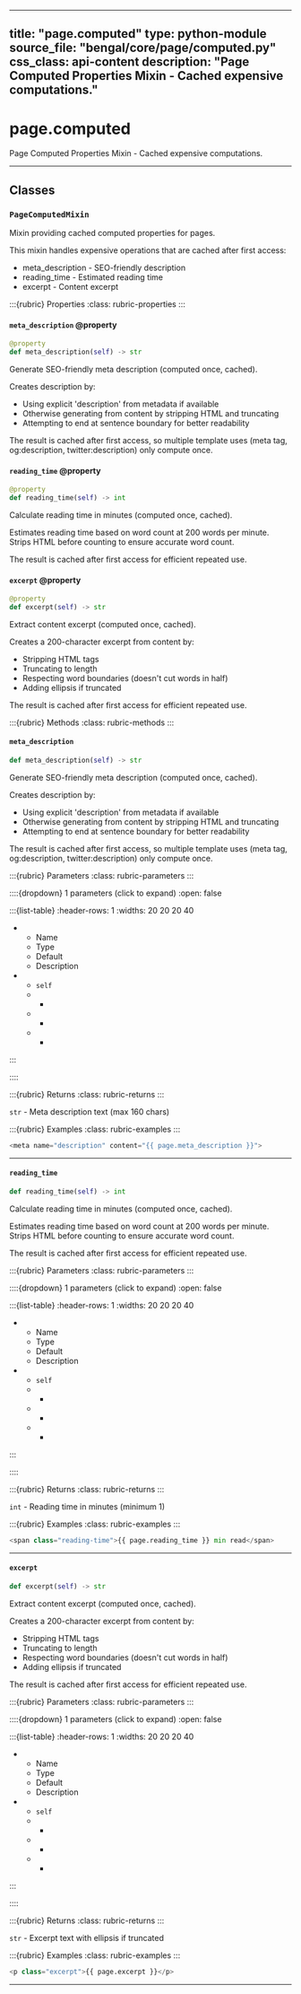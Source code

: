 
---
title: "page.computed"
type: python-module
source_file: "bengal/core/page/computed.py"
css_class: api-content
description: "Page Computed Properties Mixin - Cached expensive computations."
---

# page.computed

Page Computed Properties Mixin - Cached expensive computations.

---

## Classes

### `PageComputedMixin`


Mixin providing cached computed properties for pages.

This mixin handles expensive operations that are cached after first access:
- meta_description - SEO-friendly description
- reading_time - Estimated reading time
- excerpt - Content excerpt



:::{rubric} Properties
:class: rubric-properties
:::
#### `meta_description` @property

```python
@property
def meta_description(self) -> str
```

Generate SEO-friendly meta description (computed once, cached).

Creates description by:
- Using explicit 'description' from metadata if available
- Otherwise generating from content by stripping HTML and truncating
- Attempting to end at sentence boundary for better readability

The result is cached after first access, so multiple template uses
(meta tag, og:description, twitter:description) only compute once.
#### `reading_time` @property

```python
@property
def reading_time(self) -> int
```

Calculate reading time in minutes (computed once, cached).

Estimates reading time based on word count at 200 words per minute.
Strips HTML before counting to ensure accurate word count.

The result is cached after first access for efficient repeated use.
#### `excerpt` @property

```python
@property
def excerpt(self) -> str
```

Extract content excerpt (computed once, cached).

Creates a 200-character excerpt from content by:
- Stripping HTML tags
- Truncating to length
- Respecting word boundaries (doesn't cut words in half)
- Adding ellipsis if truncated

The result is cached after first access for efficient repeated use.

:::{rubric} Methods
:class: rubric-methods
:::
#### `meta_description`
```python
def meta_description(self) -> str
```

Generate SEO-friendly meta description (computed once, cached).

Creates description by:
- Using explicit 'description' from metadata if available
- Otherwise generating from content by stripping HTML and truncating
- Attempting to end at sentence boundary for better readability

The result is cached after first access, so multiple template uses
(meta tag, og:description, twitter:description) only compute once.



:::{rubric} Parameters
:class: rubric-parameters
:::

::::{dropdown} 1 parameters (click to expand)
:open: false

:::{list-table}
:header-rows: 1
:widths: 20 20 20 40

* - Name
  - Type
  - Default
  - Description
* - `self`
  - -
  - -
  - -
:::

::::

:::{rubric} Returns
:class: rubric-returns
:::

`str` - Meta description text (max 160 chars)




:::{rubric} Examples
:class: rubric-examples
:::
```python
<meta name="description" content="{{ page.meta_description }}">
```


---
#### `reading_time`
```python
def reading_time(self) -> int
```

Calculate reading time in minutes (computed once, cached).

Estimates reading time based on word count at 200 words per minute.
Strips HTML before counting to ensure accurate word count.

The result is cached after first access for efficient repeated use.



:::{rubric} Parameters
:class: rubric-parameters
:::

::::{dropdown} 1 parameters (click to expand)
:open: false

:::{list-table}
:header-rows: 1
:widths: 20 20 20 40

* - Name
  - Type
  - Default
  - Description
* - `self`
  - -
  - -
  - -
:::

::::

:::{rubric} Returns
:class: rubric-returns
:::

`int` - Reading time in minutes (minimum 1)




:::{rubric} Examples
:class: rubric-examples
:::
```python
<span class="reading-time">{{ page.reading_time }} min read</span>
```


---
#### `excerpt`
```python
def excerpt(self) -> str
```

Extract content excerpt (computed once, cached).

Creates a 200-character excerpt from content by:
- Stripping HTML tags
- Truncating to length
- Respecting word boundaries (doesn't cut words in half)
- Adding ellipsis if truncated

The result is cached after first access for efficient repeated use.



:::{rubric} Parameters
:class: rubric-parameters
:::

::::{dropdown} 1 parameters (click to expand)
:open: false

:::{list-table}
:header-rows: 1
:widths: 20 20 20 40

* - Name
  - Type
  - Default
  - Description
* - `self`
  - -
  - -
  - -
:::

::::

:::{rubric} Returns
:class: rubric-returns
:::

`str` - Excerpt text with ellipsis if truncated




:::{rubric} Examples
:class: rubric-examples
:::
```python
<p class="excerpt">{{ page.excerpt }}</p>
```


---
